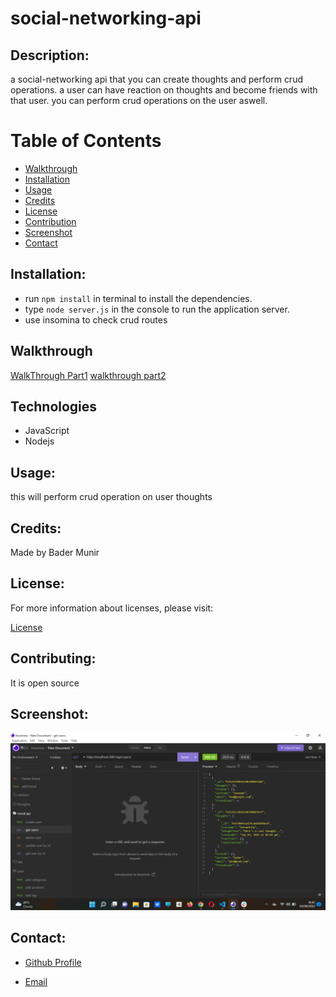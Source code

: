 # social-networking-api

## Description:

a social-networking api that you can create thoughts and perform crud operations. a user can have reaction on thoughts and become friends with that user. you can perform crud operations on the user aswell.

# Table of Contents

- [Walkthrough](#walkthrough)
- [Installation](#installation)
- [Usage](#usage)
- [Credits](#credits)
- [License](#license)
- [Contribution](#contributing)
- [Screenshot](#screenshot)
- [Contact](#contacts)

## Installation:

- run `npm install` in terminal to install the dependencies.
- type `node server.js` in the console to run the application server.
- use insomina to check crud routes

## Walkthrough

[WalkThrough Part1](https://watch.screencastify.com/v/uihVY7cRGf5wkL8omJY6)
[walkthrough part2](https://watch.screencastify.com/v/sbxwg5GcXpOzZlgTg4uS)

## Technologies

- JavaScript
- Nodejs

## Usage:

this will perform crud operation on user thoughts

## Credits:

Made by Bader Munir

## License:

For more information about licenses, please visit:

[License](https://opensource.org/licenses/MIT)

## Contributing:

It is open source

## Screenshot:

![Screen Shot](./assets/socialapi.png)

## Contact:

- [Github Profile](https://github.com/XBaderM)

- [Email](bader.munir18@googlemail.com)
